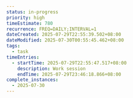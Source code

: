 ```yaml
---
status: in-progress
priority: high
timeEstimate: 780
recurrence: FREQ=DAILY;INTERVAL=1
dateCreated: 2025-07-29T22:55:39.502+08:00
dateModified: 2025-07-30T00:55:45.462+08:00
tags:
  - task
timeEntries:
  - startTime: 2025-07-29T22:55:47.517+08:00
    description: Work session
    endTime: 2025-07-29T23:46:18.866+08:00
complete_instances:
  - 2025-07-30
---
```


